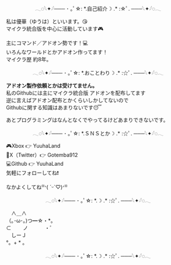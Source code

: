 <center>𓂃◌𓆩✦𓆪─── ･ ｡ﾟ☆: *.自己紹介☽ .* :☆ﾟ. ───𓆩✦𓆪◌𓂃</center>

私は優華（ゆうは）といいます。😘   
マイクラ統合版を中心に活動しています🎮

主にコマンド／アドオン勢です！💻  
いろんなワールドとかアドオン作ってます！  
マイクラ歴 約8年。

<center>𓂃◌𓆩✦𓆪─── ･ ｡ﾟ☆: *.おことわり☽ .* :☆ﾟ. ───𓆩✦𓆪◌𓂃</center>

**アドオン製作依頼とかは受けてません。**  
私のGithubには主にマイクラ統合版 アドオンを配布してます  
逆に言えばアドオン配布とかくらいしかしてないので  
Githubに関する知識はあまりないです😴  

あとプログラミングはなんとなくでやってるけどあまりできないです。  

<center>𓂃◌𓆩✦𓆪─── ･ ｡ﾟ☆: *.ＳＮＳとか☽ .* :☆ﾟ. ───𓆩✦𓆪◌𓂃</center>

🎮Xbox 👉 YuuhaLand  
🦤X（Twitter）👉 Gotemba912  
💻Github 👉 YuuhaLand  
気軽にフォローしてね❗ 

なかよくしてね⁽⁽ᐠ( ˊᵕˋ♡)ᐟ⁾⁾

<center>𓂃◌𓆩✦𓆪─── ･ ｡ﾟ☆: *.☽ .* :☆ﾟ. ───𓆩✦𓆪◌𓂃</center>

　∧＿∧  
（｡･ω･｡)つ━☆・\*。  
⊂　　 ノ 　　　・゜  
　しーＪ  
°。+ \* 。  

<center>𓂃◌𓆩✦𓆪─── ･ ｡ﾟ☆: *.☽ .* :☆ﾟ. ───𓆩✦𓆪◌𓂃</center>

<!--
**Gotemba912/Gotemba912** is a ✨ _special_ ✨ repository because its `README.md` (this file) appears on your GitHub profile.

Here are some ideas to get you started:

- 🔭 I’m currently working on ...
- 🌱 I’m currently learning ...
- 👯 I’m looking to collaborate on ...
- 🤔 I’m looking for help with ...
- 💬 Ask me about ...
- 📫 How to reach me: ...
- 😄 Pronouns: ...
- ⚡ Fun fact: ...
-->
